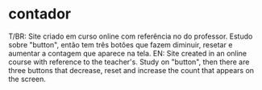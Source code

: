 # contador
T/BR: Site criado em curso online com referência no do professor. Estudo sobre "button", então tem três botôes que fazem diminuir, resetar e aumentar a contagem que aparece na tela. EN: Site created in an online course with reference to the teacher's. Study on "button", then there are three buttons that decrease, reset and increase the count that appears on the screen.
